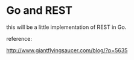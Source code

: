 # Go and REST

this will be a little implementation of REST in Go.

reference: 

http://www.giantflyingsaucer.com/blog/?p=5635
